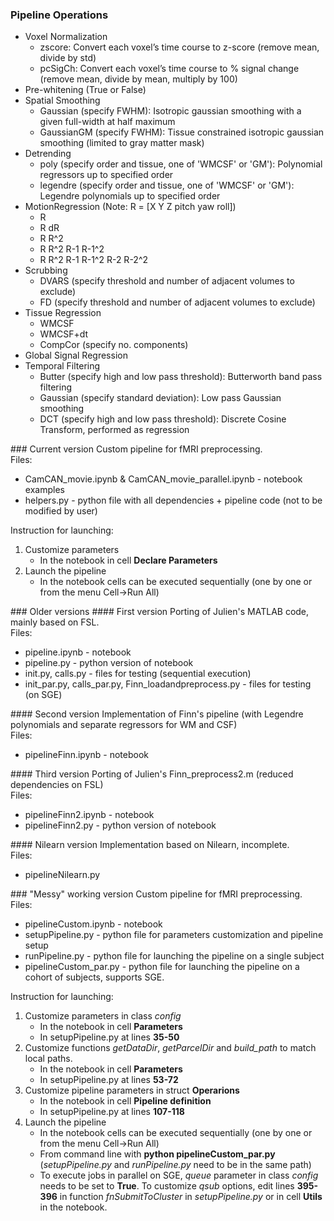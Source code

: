### Pipeline Operations
<ul> 
<li>Voxel Normalization
  <ul>
  <li> zscore: Convert each voxel’s time course to z-score (remove mean, divide by std)
  <li> pcSigCh: Convert each voxel’s time course to % signal change (remove mean, divide by mean, multiply by 100)
  </ul>
<li> Pre-whitening (True or False) 
<li>Spatial Smoothing
  <ul>
  <li> Gaussian (specify FWHM): Isotropic gaussian smoothing with a given full-width at half maximum
  <li> GaussianGM (specify FWHM): Tissue constrained isotropic gaussian smoothing (limited to gray matter mask) 
  </ul>
<li> Detrending
  <ul>
    <li> poly (specify order and tissue, one of 'WMCSF' or 'GM'): Polynomial regressors up to specified order
    <li> legendre (specify order and tissue, one of 'WMCSF' or 'GM'): Legendre polynomials up to specified order
  </ul>
 <li> MotionRegression (Note: R = [X Y Z pitch yaw roll])
  <ul> 
  <li> R
  <li> R dR
  <li> R R^2
  <li> R R^2 R-1 R-1^2
  <li> R R^2 R-1 R-1^2 R-2 R-2^2
  </ul>
<li> Scrubbing
  <ul>
  <li> DVARS (specify threshold and number of adjacent volumes to exclude)
  <li> FD (specify threshold and number of adjacent volumes to exclude)
  </ul>
<li> Tissue Regression
  <ul>
  <li> WMCSF
  <li> WMCSF+dt
  <li> CompCor (specify no. components)
  </ul>
<li> Global Signal Regression
<li> Temporal Filtering
  <ul>
  <li> Butter (specify high and low pass threshold): Butterworth band pass filtering
  <li> Gaussian (specify standard deviation): Low pass Gaussian smoothing
  <li> DCT (specify high and low pass threshold): Discrete Cosine Transform, performed as regression 
  </ul>
</ul>
### Current version 
Custom pipeline for fMRI preprocessing.<br>
Files:
<ul>
<li> CamCAN_movie.ipynb & CamCAN_movie_parallel.ipynb - notebook examples
<li> helpers.py - python file with all dependencies + pipeline code (not to be modified by user)
</ul>
Instruction for launching:
<ol>
<li> Customize parameters
<ul>
<li> In the notebook in cell <b>Declare Parameters</b>
</ul>
<li> Launch the pipeline
<ul>
<li> In the notebook cells can be executed sequentially (one by one or from the menu Cell->Run All)
</ul>
</ol>
### Older versions
#### First version
Porting of Julien's MATLAB code, mainly based on FSL.<br>
Files:
<ul> 
<li> pipeline.ipynb - notebook
<li> pipeline.py - python version of notebook
<li> init.py, calls.py - files for testing (sequential execution)
<li> init_par.py, calls_par.py, Finn_loadandpreprocess.py - files for testing (on SGE)
</ul>
#### Second version
Implementation of Finn's pipeline (with Legendre polynomials and separate regressors for WM and CSF)<br>
Files:
<ul>
<li> pipelineFinn.ipynb - notebook
</ul>
#### Third version
Porting of Julien's Finn_preprocess2.m  (reduced dependencies on FSL)<br>
Files:
<ul>
<li> pipelineFinn2.ipynb - notebook
<li> pipelineFinn2.py - python version of notebook
</ul>
#### Nilearn version
Implementation based on Nilearn, incomplete.<br>
Files:
<ul>
<li>pipelineNilearn.py
</ul>
### "Messy" working version
Custom pipeline for fMRI preprocessing.<br>
Files:
<ul>
<li> pipelineCustom.ipynb - notebook
<li> setupPipeline.py - python file for parameters customization and pipeline setup
<li> runPipeline.py - python file for launching the pipeline on a single subject
<li> pipelineCustom_par.py - python file for launching the pipeline on a cohort of subjects, supports SGE.
</ul>
Instruction for launching:
<ol>
<li> Customize parameters in class <i>config</i>
<ul>
<li> In the notebook in cell <b>Parameters</b>
<li> In setupPipeline.py at lines <b>35-50</b>
</ul>
<li> Customize functions <i>getDataDir</i>, <i>getParcelDir</i> and <i>build_path</i> to match local paths.
<ul>
<li> In the notebook in cell <b>Parameters</b>
<li> In setupPipeline.py at lines <b>53-72</b>
</ul>
<li> Customize pipeline parameters in struct <b>Operarions</b>
<ul>
<li> In the notebook in cell <b>Pipeline definition</b>
<li> In setupPipeline.py at lines <b>107-118</b>
</ul>
<li> Launch the pipeline
<ul>
<li> In the notebook cells can be executed sequentially (one by one or from the menu Cell->Run All)
<li> From command line with <b>python pipelineCustom_par.py</b> (<i>setupPipeline.py</i> and <i>runPipeline.py</i> need to be in the same path)
<li> To execute jobs in parallel on SGE, <i>queue</i> parameter in class <i>config</i> needs to be set to <b>True</b>. To customize <i>qsub</i> options, edit lines <b>395-396</b> in function <i>fnSubmitToCluster</i> in <i>setupPipeline.py</i> or in cell <b>Utils</b> in the notebook.
</ul>
</ol>


